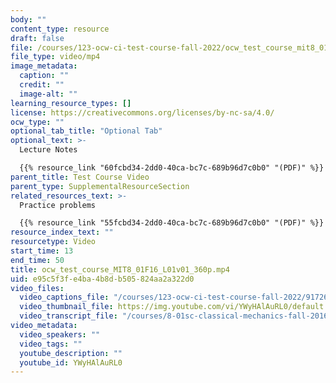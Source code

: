 ```yaml
---
body: ""
content_type: resource
draft: false
file: /courses/123-ocw-ci-test-course-fall-2022/ocw_test_course_mit8_01f16_l01v01_360p_360p_16_9.mp4
file_type: video/mp4
image_metadata:
  caption: ""
  credit: ""
  image-alt: ""
learning_resource_types: []
license: https://creativecommons.org/licenses/by-nc-sa/4.0/
ocw_type: ""
optional_tab_title: "Optional Tab"
optional_text: >-
  Lecture Notes

  {{% resource_link "60fcbd34-2dd0-40ca-bc7c-689b96d7c0b0" "(PDF)" %}}
parent_title: Test Course Video
parent_type: SupplementalResourceSection
related_resources_text: >-
  Practice problems

  {{% resource_link "55fcbd34-2dd0-40ca-bc7c-689b96d7c0b0" "(PDF)" %}}
resource_index_text: ""
resourcetype: Video
start_time: 13
end_time: 50
title: ocw_test_course_MIT8_01F16_L01v01_360p.mp4
uid: e95c5f3f-e4ba-4b8d-b505-824aa2a322d0
video_files:
  video_captions_file: "/courses/123-ocw-ci-test-course-fall-2022/917263bef37857bd94ef67692405bcc9_erlp_sbca1s.vtt"
  video_thumbnail_file: https://img.youtube.com/vi/YWyHAlAuRL0/default.jpg
  video_transcript_file: "/courses/8-01sc-classical-mechanics-fall-2016/33f61131009a6cd12d9a4c0e42eb7f44_ErlP_SBcA1s.pdf"
video_metadata:
  video_speakers: ""
  video_tags: ""
  youtube_description: ""
  youtube_id: YWyHAlAuRL0
---
```

